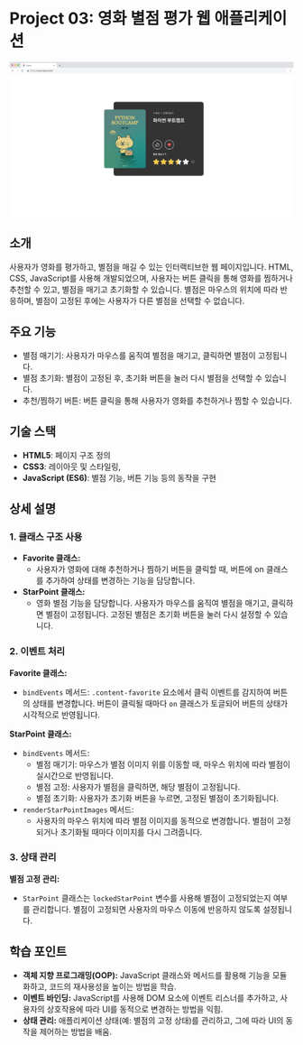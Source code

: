 # Project 03: 영화 별점 평가 웹 애플리케이션

![프로젝트 스크린샷](./src/images/screenshot.png)

## 소개
사용자가 영화를 평가하고, 별점을 매길 수 있는 인터랙티브한 웹 페이지입니다. HTML, CSS, JavaScript를 사용해 개발되었으며, 사용자는 버튼 클릭을 통해 영화를 찜하거나 추천할 수 있고, 별점을 매기고 초기화할 수 있습니다. 별점은 마우스의 위치에 따라 반응하며, 별점이 고정된 후에는 사용자가 다른 별점을 선택할 수 없습니다.

## 주요 기능
- 별점 매기기: 사용자가 마우스를 움직여 별점을 매기고, 클릭하면 별점이 고정됩니다.
- 별점 초기화: 별점이 고정된 후, 초기화 버튼을 눌러 다시 별점을 선택할 수 있습니다.
- 추천/찜하기 버튼: 버튼 클릭을 통해 사용자가 영화를 추천하거나 찜할 수 있습니다.

## 기술 스택
- **HTML5**: 페이지 구조 정의
- **CSS3**: 레이아웃 및 스타일링,
- **JavaScript (ES6)**: 별점 기능, 버튼 기능 등의 동작을 구현

## 상세 설명

### 1. 클래스 구조 사용
- **Favorite 클래스:**
  - 사용자가 영화에 대해 추천하거나 찜하기 버튼을 클릭할 때, 버튼에 on 클래스를 추가하여 상태를 변경하는 기능을 담당합니다.
- **StarPoint 클래스:**
  - 영화 별점 기능을 담당합니다. 사용자가 마우스를 움직여 별점을 매기고, 클릭하면 별점이 고정됩니다. 고정된 별점은 초기화 버튼을 눌러 다시 설정할 수 있습니다.

### 2. 이벤트 처리
**Favorite 클래스:**
  - `bindEvents` 메서드: `.content-favorite` 요소에서 클릭 이벤트를 감지하여 버튼의 상태를 변경합니다. 버튼이 클릭될 때마다 `on` 클래스가 토글되어 버튼의 상태가 시각적으로 반영됩니다.

**StarPoint 클래스:**
  - `bindEvents` 메서드:
    - 별점 매기기: 마우스가 별점 이미지 위를 이동할 때, 마우스 위치에 따라 별점이 실시간으로 반영됩니다.
    - 별점 고정: 사용자가 별점을 클릭하면, 해당 별점이 고정됩니다.
    - 별점 초기화: 사용자가 초기화 버튼을 누르면, 고정된 별점이 초기화됩니다.
  - `renderStarPointImages` 메서드:
    - 사용자의 마우스 위치에 따라 별점 이미지를 동적으로 변경합니다. 별점이 고정되거나 초기화될 때마다 이미지를 다시 그려줍니다.

### 3. 상태 관리
**별점 고정 관리:**
  - `StarPoint` 클래스는 `lockedStarPoint` 변수를 사용해 별점이 고정되었는지 여부를 관리합니다. 별점이 고정되면 사용자의 마우스 이동에 반응하지 않도록 설정됩니다.

## 학습 포인트
- **객체 지향 프로그래밍(OOP):** JavaScript 클래스와 메서드를 활용해 기능을 모듈화하고, 코드의 재사용성을 높이는 방법을 학습.
- **이벤트 바인딩:** JavaScript를 사용해 DOM 요소에 이벤트 리스너를 추가하고, 사용자의 상호작용에 따라 UI를 동적으로 변경하는 방법을 익힘.
- **상태 관리:** 애플리케이션 상태(예: 별점의 고정 상태)를 관리하고, 그에 따라 UI의 동작을 제어하는 방법을 배움.
